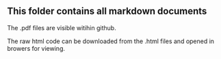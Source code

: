 ## This folder contains all markdown documents

The .pdf files are visible witihin github. 

The raw html code can be downloaded from the .html files and opened in browers for viewing.
